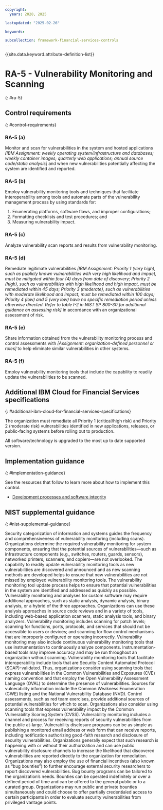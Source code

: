 ```yaml
---
copyright:
  years: 2020, 2025

lastupdated: "2025-02-26"

keywords:

subcollection: framework-financial-services-controls
---
```


{{site.data.keyword.attribute-definition-list}}

# RA-5 - Vulnerability Monitoring and Scanning
{: #ra-5}

## Control requirements
{: #control-requirements}



### RA-5 (a)


Monitor and scan for vulnerabilities in the system and hosted applications _[IBM Assignment: weekly operating system/infrastructure and databases; weekly container images; quarterly web applications; annual source code/static analysis]_ and when new vulnerabilities potentially affecting the system are identified and reported.


### RA-5 (b)


Employ vulnerability monitoring tools and techniques that facilitate interoperability among tools and automate parts of the vulnerability management process by using standards for:
1. Enumerating platforms, software flaws, and improper configurations;
2. Formatting checklists and test procedures; and
3. Measuring vulnerability impact.


### RA-5 (c)


Analyze vulnerability scan reports and results from vulnerability monitoring.


### RA-5 (d)


Remediate legitimate vulnerabilities _[IBM Assignment: Priority 1 (very high), such as publicly known vulnerabilities with very high likelihood and impact, must be mitigated within four (4) days from date of discovery; Priority 2 (high), such as vulnerabilities with high likelihood and high impact, must be remediated within 45 days; Priority 3 (moderate), such as vulnerabilities with moderate likelihood and impact, must be remediated within 100 days; Priority 4 (low) and 5 (very low) have no specific remediation period unless otherwise directed.  Refer to table I-2 in NIST SP 800-30 for additional guidance on assessing risk]_ in accordance with an organizational assessment of risk.


### RA-5 (e)


Share information obtained from the vulnerability monitoring process and control assessments with _[Assignment: organization-defined personnel or roles]_ to help eliminate similar vulnerabilities in other systems.


### RA-5 (f)


Employ vulnerability monitoring tools that include the capability to readily update the vulnerabilities to be scanned.






## Additional IBM Cloud for Financial Services specifications
{: #additional-ibm-cloud-for-financial-services-specifications}

The organization must remediate all Priority 1 (critical/high risk) and Priority 2 (moderate risk) vulnerabilities identified in new applications, releases, or public-facing systems before rolling out to production.

All software/technology is upgraded to the most up to date supported version.




## Implementation guidance
{: #implementation-guidance}

See the resources that follow to learn more about how to implement this control.


- [Development processes and software integrity](/docs/framework-financial-services?topic=framework-financial-services-shared-development-processes)






## NIST supplemental guidance
{: #nist-supplemental-guidance}

Security categorization of information and systems guides the frequency and comprehensiveness of vulnerability monitoring (including scans). Organizations determine the required vulnerability monitoring for system components, ensuring that the potential sources of vulnerabilities—such as infrastructure components (e.g., switches, routers, guards, sensors), networked printers, scanners, and copiers—are not overlooked. The capability to readily update vulnerability monitoring tools as new vulnerabilities are discovered and announced and as new scanning methods are developed helps to ensure that new vulnerabilities are not missed by employed vulnerability monitoring tools. The vulnerability monitoring tool update process helps to ensure that potential vulnerabilities in the system are identified and addressed as quickly as possible. Vulnerability monitoring and analyses for custom software may require additional approaches, such as static analysis, dynamic analysis, binary analysis, or a hybrid of the three approaches. Organizations can use these analysis approaches in source code reviews and in a variety of tools, including web-based application scanners, static analysis tools, and binary analyzers.
Vulnerability monitoring includes scanning for patch levels; scanning for functions, ports, protocols, and services that should not be accessible to users or devices; and scanning for flow control mechanisms that are improperly configured or operating incorrectly. Vulnerability monitoring may also include continuous vulnerability monitoring tools that use instrumentation to continuously analyze components. Instrumentation-based tools may improve accuracy and may be run throughout an organization without scanning. Vulnerability monitoring tools that facilitate interoperability include tools that are Security Content Automated Protocol (SCAP)-validated. Thus, organizations consider using scanning tools that express vulnerabilities in the Common Vulnerabilities and Exposures (CVE) naming convention and that employ the Open Vulnerability Assessment Language (OVAL) to determine the presence of vulnerabilities. Sources for vulnerability information include the Common Weakness Enumeration (CWE) listing and the National Vulnerability Database (NVD). Control assessments, such as red team exercises, provide additional sources of potential vulnerabilities for which to scan. Organizations also consider using scanning tools that express vulnerability impact by the Common Vulnerability Scoring System (CVSS).
Vulnerability monitoring includes a channel and process for receiving reports of security vulnerabilities from the public at-large. Vulnerability disclosure programs can be as simple as publishing a monitored email address or web form that can receive reports, including notification authorizing good-faith research and disclosure of security vulnerabilities. Organizations generally expect that such research is happening with or without their authorization and can use public vulnerability disclosure channels to increase the likelihood that discovered vulnerabilities are reported directly to the organization for remediation.
Organizations may also employ the use of financial incentives (also known as “bug bounties”) to further encourage external security researchers to report discovered vulnerabilities. Bug bounty programs can be tailored to the organization’s needs. Bounties can be operated indefinitely or over a defined period of time and can be offered to the general public or to a curated group. Organizations may run public and private bounties simultaneously and could choose to offer partially credentialed access to certain participants in order to evaluate security vulnerabilities from privileged vantage points.
